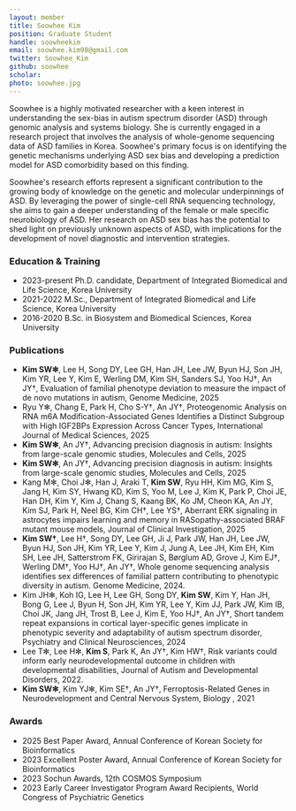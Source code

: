 ```yaml
---
layout: member
title: Soowhee Kim
position: Graduate Student
handle: soowheekim
email: soowhee.kim98@gmail.com
twitter: Soowhee_Kim
github: soowhee
scholar: 
photo: soowhee.jpg
---
```


Soowhee is a highly motivated researcher with a keen interest in understanding the sex-bias in autism spectrum disorder (ASD) through genomic analysis and systems biology. She is currently engaged in a research project that involves the analysis of whole-genome sequencing data of ASD families in Korea. Soowhee's primary focus is on identifying the genetic mechanisms underlying ASD sex bias and developing a prediction model for ASD comorbidity based on this finding.

Soowhee's research efforts represent a significant contribution to the growing body of knowledge on the genetic and molecular underpinnings of ASD. By leveraging the power of single-cell RNA sequencing technology, she aims to gain a deeper understanding of the female or male specific neurobiology of ASD. Her research on ASD sex bias has the potential to shed light on previously unknown aspects of ASD, with implications for the development of novel diagnostic and intervention strategies. 

### Education & Training
- 2023-present Ph.D. candidate, Department of Integrated Biomedical and Life Science, Korea University
- 2021-2022 M.Sc., Department of Integrated Biomedical and Life Science, Korea University
- 2016-2020 B.Sc. in Biosystem and Biomedical Sciences, Korea University

### Publications
- **Kim SW✻**, Lee H, Song DY, Lee GH, Han JH, Lee JW, Byun HJ, Son JH, Kim YR, Lee Y, Kim E, Werling DM, Kim SH, Sanders SJ, Yoo HJ†, An JY†, Evaluation of familial phenotype deviation to measure the impact of de novo mutations in autism, Genome Medicine, 2025
- Ryu Y✻, Chang E, Park H, Cho S-Y†, An JY†, Proteogenomic Analysis on RNA m6A Modification-Associated Genes Identifies a Distinct Subgroup with High IGF2BPs Expression Across Cancer Types, International Journal of Medical Sciences, 2025
- **Kim SW✻**, An JY†, Advancing precision diagnosis in autism: Insights from large-scale genomic studies, Molecules and Cells, 2025
- **Kim SW✻**, An JY†, Advancing precision diagnosis in autism: Insights from large-scale genomic studies, Molecules and Cells, 2025
- Kang M✻, Choi J✻, Han J, Araki T, **Kim SW**, Ryu HH, Kim MG, Kim S, Jang H, Kim SY, Hwang KD, Kim S, Yoo M, Lee J, Kim K, Park P, Choi JE, Han DH, Kim Y, Kim J, Chang S, Kaang BK, Ko JM, Cheon KA, An JY, Kim SJ, Park H, Neel BG, Kim CH†, Lee YS†, Aberrant ERK signaling in astrocytes impairs learning and memory in RASopathy-associated BRAF mutant mouse models, Journal of Clinical Investigation, 2025
- **Kim SW†**, Lee H†, Song DY, Lee GH, Ji J, Park JW, Han JH, Lee JW, Byun HJ, Son JH, Kim YR, Lee Y, Kim J, Jung A, Lee JH, Kim EH, Kim SH, Lee JH, Satterstrom FK, Girirajan S, Børglum AD, Grove J, Kim EJ†, Werling DM†, Yoo HJ†, An JY†, Whole genome sequencing analysis identifies sex differences of familial pattern contributing to phenotypic diversity in autism. Genome Medicine, 2024.
- Kim JH✻, Koh IG, Lee H, Lee GH, Song DY, **Kim SW**, Kim Y, Han JH, Bong G, Lee J, Byun H, Son JH, Kim YR, Lee Y, Kim JJ, Park JW, Kim IB, Choi JK, Jang JH, Trost B, Lee J, Kim E, Yoo HJ†, An JY†, Short tandem repeat expansions in cortical layer-specific genes implicate in phenotypic severity and adaptability of autism spectrum disorder, Psychiatry and Clinical Neurosciences, 2024
- Lee T✻, Lee H✻, **Kim S**, Park K, An JY†, Kim HW†, Risk variants could inform early neurodevelopmental outcome in children with developmental disabilities, Journal of Autism and Developmental Disorders, 2022.
- **Kim SW✻**, Kim YJ✻, Kim SE†, An JY†, Ferroptosis-Related Genes in Neurodevelopment and Central Nervous System, Biology , 2021

### Awards
- 2025 Best Paper Award, Annual Conference of Korean Society for Bioinformatics
- 2023 Excellent Poster Award, Annual Conference of Korean Society for Bioinformatics
- 2023 Sochun Awards, 12th COSMOS Symposium
- 2023 Early Career Investigator Program Award Recipients, World Congress of Psychiatric Genetics